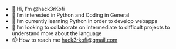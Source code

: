 - 👋 Hi, I’m @hack3rKofi
- 👀 I’m interested in Python and Coding in General
- 🌱 I’m currently learning Python in order to develop webapps
- 💞️ I’m looking to collaborate on intermediate to difficult projects to understand more about the language
- 📫 How to reach me hack3rkofi@gmail.com

<!---
hack3rKofi/hack3rKofi is a ✨ special ✨ repository because its `README.md` (this file) appears on your GitHub profile.
You can click the Preview link to take a look at your changes.
--->
